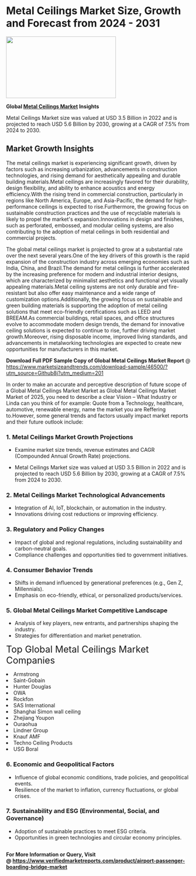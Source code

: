 <H1>Metal Ceilings Market Size, Growth and Forecast from 2024 - 2031</H1><img class="aligncenter size-medium wp-image-584254" src="https://thirdeyenews.in/wp-content/uploads/2024/09/Global-Market-Research-300x168.jpeg" alt="" width="300" height="168" /><p><strong>Global&nbsp;<a href="https://www.marketsizeandtrends.com/download-sample/46500/?utm_source=Github8j?utm_medium=201">Metal Ceilings Market</a> Insights</strong></p><p>Metal Ceilings Market size was valued at USD 3.5 Billion in 2022 and is projected to reach USD 5.6 Billion by 2030, growing at a CAGR of 7.5% from 2024 to 2030.</p><p><h2>Market Growth Insights</h2> <p>The metal ceilings market is experiencing significant growth, driven by factors such as increasing urbanization, advancements in construction technologies, and rising demand for aesthetically appealing and durable building materials.Metal ceilings are increasingly favored for their durability, design flexibility, and ability to enhance acoustics and energy efficiency.With the rising trend in commercial construction, particularly in regions like North America, Europe, and Asia-Pacific, the demand for high-performance ceilings is expected to rise.Furthermore, the growing focus on sustainable construction practices and the use of recyclable materials is likely to propel the market's expansion.Innovations in design and finishes, such as perforated, embossed, and modular ceiling systems, are also contributing to the adoption of metal ceilings in both residential and commercial projects.</p> <p>The global metal ceilings market is projected to grow at a substantial rate over the next several years.One of the key drivers of this growth is the rapid expansion of the construction industry across emerging economies such as India, China, and Brazil.The demand for metal ceilings is further accelerated by the increasing preference for modern and industrial interior designs, which are characterized by minimalist aesthetics and functional yet visually appealing materials.Metal ceiling systems are not only durable and fire-resistant but also offer easy maintenance and a wide range of customization options.Additionally, the growing focus on sustainable and green building materials is supporting the adoption of metal ceiling solutions that meet eco-friendly certifications such as LEED and BREEAM.As commercial buildings, retail spaces, and office structures evolve to accommodate modern design trends, the demand for innovative ceiling solutions is expected to continue to rise, further driving market growth.Moreover, rising disposable income, improved living standards, and advancements in metalworking technologies are expected to create new opportunities for manufacturers in this market.</p> <p><span class=""><strong>Download Full PDF Sample Copy of Global Metal Ceilings Market Report</strong> @ <a href="https://www.marketsizeandtrends.com/download-sample/46500/?utm_source=Github8j?utm_medium=201" target="_blank">https://www.marketsizeandtrends.com/download-sample/46500/?utm_source=Github8j?utm_medium=201</a></span></p><p>In order to make an accurate and perceptive description of future scope of a Global&nbsp;Metal Ceilings Market Market as Global&nbsp;Metal Ceilings Market Market of 2025, you need to describe a clear Vision &ndash; What Industry or Linda can you think of for example: Quote from a Technology, healthcare, automotive, renewable energy, name the market you are Reffering to.However, some general trends and factors usually impact market reports and their future outlook include:</p><h3>1.&nbsp;<strong>Metal Ceilings Market Growth Projections</strong></h3><ul><li>Examine market size trends, revenue estimates and CAGR (Compounded Annual Growth Rate) projections.</li><li><p>Metal Ceilings Market size was valued at USD 3.5 Billion in 2022 and is projected to reach USD 5.6 Billion by 2030, growing at a CAGR of 7.5% from 2024 to 2030.</p></li></ul><h3>2.&nbsp;<strong>Metal Ceilings Market Technological Advancements</strong></h3><ul><li>Integration of AI, IoT, blockchain, or automation in the industry.</li><li>Innovations driving cost reductions or improving efficiency.</li></ul><h3>3.&nbsp;<strong>Regulatory and Policy Changes</strong></h3><ul><li>Impact of global and regional regulations, including sustainability and carbon-neutral goals.</li><li>Compliance challenges and opportunities tied to government initiatives.</li></ul><h3>4.&nbsp;<strong>Consumer Behavior Trends</strong></h3><ul><li>Shifts in demand influenced by generational preferences (e.g., Gen Z, Millennials).</li><li>Emphasis on eco-friendly, ethical, or personalized products/services.</li></ul><h3>5.&nbsp;<strong>Global Metal Ceilings Market Competitive Landscape</strong></h3><ul><li>Analysis of key players, new entrants, and partnerships shaping the industry.</li><li>Strategies for differentiation and market penetration.</li></ul><p data-pm-slice="1 1 []"><span style="color: inherit; font-family: inherit; font-size: 25px;">Top Global Metal Ceilings Market Companies</span></p><div class="" data-test-id=""><p><li>Armstrong</li><li> Saint-Gobain</li><li> Hunter Douglas</li><li> OWA</li><li> Rockfon</li><li> SAS International</li><li> Shanghai Simon wall ceiling</li><li> Zhejiang Youpon</li><li> Ouraohua</li><li> Lindner Group</li><li> Knauf AMF</li><li> Techno Ceiling Products</li><li> USG Boral</li></p></div><h3>6.&nbsp;<strong>Economic and Geopolitical Factors</strong></h3><ul><li>Influence of global economic conditions, trade policies, and geopolitical events.</li><li>Resilience of the market to inflation, currency fluctuations, or global crises.</li></ul><h3>7.&nbsp;<strong>Sustainability and ESG (Environmental, Social, and Governance)</strong></h3><ul><li>Adoption of sustainable practices to meet ESG criteria.</li><li>Opportunities in green technologies and circular economy principles.</li></ul><h2><strong style="font-size: 14px;">For More Information or Query, Visit @&nbsp;</strong><a style="background-color: #ffffff; font-size: 14px;" href="https://www.marketsizeandtrends.com/report/metal-ceilings-market/" target="_blank">https://www.verifiedmarketreports.com/product/airport-passenger-boarding-bridge-market</a></h2>